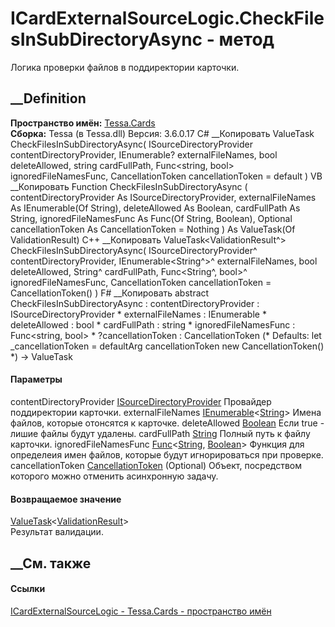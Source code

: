 # ICardExternalSourceLogic.CheckFilesInSubDirectoryAsync - метод
Логика проверки файлов в поддиректории карточки.
## __Definition
 **Пространство имён:** [Tessa.Cards](N_Tessa_Cards.htm)  
 **Сборка:** Tessa (в Tessa.dll) Версия: 3.6.0.17
C# __Копировать
     ValueTask<ValidationResult> CheckFilesInSubDirectoryAsync(
    	ISourceDirectoryProvider contentDirectoryProvider,
    	IEnumerable<string>? externalFileNames,
    	bool deleteAllowed,
    	string cardFullPath,
    	Func<string, bool> ignoredFileNamesFunc,
    	CancellationToken cancellationToken = default
    )
VB __Копировать
     Function CheckFilesInSubDirectoryAsync ( 
    	contentDirectoryProvider As ISourceDirectoryProvider,
    	externalFileNames As IEnumerable(Of String),
    	deleteAllowed As Boolean,
    	cardFullPath As String,
    	ignoredFileNamesFunc As Func(Of String, Boolean),
    	Optional cancellationToken As CancellationToken = Nothing
    ) As ValueTask(Of ValidationResult)
C++ __Копировать
     ValueTask<ValidationResult^> CheckFilesInSubDirectoryAsync(
    	ISourceDirectoryProvider^ contentDirectoryProvider, 
    	IEnumerable<String^>^ externalFileNames, 
    	bool deleteAllowed, 
    	String^ cardFullPath, 
    	Func<String^, bool>^ ignoredFileNamesFunc, 
    	CancellationToken cancellationToken = CancellationToken()
    )
F# __Копировать
     abstract CheckFilesInSubDirectoryAsync : 
            contentDirectoryProvider : ISourceDirectoryProvider * 
            externalFileNames : IEnumerable<string> * 
            deleteAllowed : bool * 
            cardFullPath : string * 
            ignoredFileNamesFunc : Func<string, bool> * 
            ?cancellationToken : CancellationToken 
    (* Defaults:
            let _cancellationToken = defaultArg cancellationToken new CancellationToken()
    *)
    -> ValueTask<ValidationResult> 
#### Параметры
contentDirectoryProvider
[ISourceDirectoryProvider](T_Tessa_Platform_SourceProviders_ISourceDirectoryProvider.htm)
    Провайдер поддиректории карточки.
externalFileNames
[IEnumerable](https://learn.microsoft.com/dotnet/api/system.collections.generic.ienumerable-1)<[String](https://learn.microsoft.com/dotnet/api/system.string)>
    Имена файлов, которые отонсятся к карточке.
deleteAllowed [Boolean](https://learn.microsoft.com/dotnet/api/system.boolean)
    Если true - лишие файлы будут удалены.
cardFullPath [String](https://learn.microsoft.com/dotnet/api/system.string)
    Полный путь к файлу карточки.
ignoredFileNamesFunc
[Func](https://learn.microsoft.com/dotnet/api/system.func-2)<[String](https://learn.microsoft.com/dotnet/api/system.string),
[Boolean](https://learn.microsoft.com/dotnet/api/system.boolean)>
    Функция для определеия имен файлов, которые будут игнорироваться при проверке.
cancellationToken
[CancellationToken](https://learn.microsoft.com/dotnet/api/system.threading.cancellationtoken)
(Optional)
    Объект, посредством которого можно отменить асинхронную задачу.
#### Возвращаемое значение
[ValueTask](https://learn.microsoft.com/dotnet/api/system.threading.tasks.valuetask-1)<[ValidationResult](T_Tessa_Platform_Validation_ValidationResult.htm)>  
Результат валидации.
##  __См. также
#### Ссылки
[ICardExternalSourceLogic - ](T_Tessa_Cards_ICardExternalSourceLogic.htm)
[Tessa.Cards - пространство имён](N_Tessa_Cards.htm)
